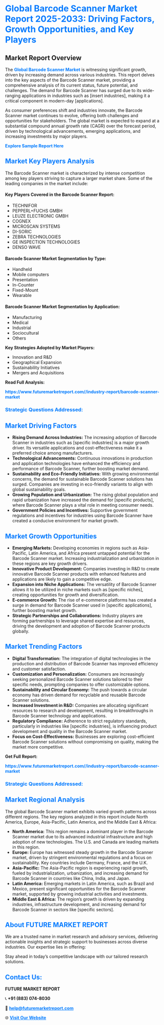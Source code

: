<h1 style="color: #007BFF;">Global Barcode Scanner Market Report 2025-2033: Driving Factors, Growth Opportunities, and Key Players</h1>

<section id="overview">
<h2>Market Report Overview</h2>
<p>The <a href="https://www.futuremarketreport.com//industry-report/barcode-scanner-market" style="color: #007BFF; text-decoration: none;"><strong>Global Barcode Scanner Market</strong></a> is witnessing significant growth, driven by increasing demand across various industries. This report delves into the key aspects of the Barcode Scanner market, providing a comprehensive analysis of its current status, future potential, and challenges. The demand for Barcode Scanner has surged due to its wide-ranging applications in industries such as [insert industries], making it a critical component in modern-day [applications].</p>
<p>As consumer preferences shift and industries innovate, the Barcode Scanner market continues to evolve, offering both challenges and opportunities for stakeholders. The global market is expected to expand at a substantial compound annual growth rate (CAGR) over the forecast period, driven by technological advancements, emerging applications, and increasing investments by major players.</p>
</section>

<section id="overview">
<p><a href="https://www.futuremarketreport.com//request-sample/reportId=57435" style="color: #007BFF; text-decoration: none;"><strong>Explore Sample Report Here</strong></a></p>
</section>

<section id="key-players">
<h2 style="color: #007BFF;">Market Key Players Analysis</h2>
<p>The Barcode Scanner market is characterized by intense competition among key players striving to capture a larger market share. Some of the leading companies in the market include:</p>
<h4>Key Players Covered in the Barcode Scanner Report:</h4>
<ul><li>TECHNIFOR</li><li>PEPPERL+FUCHS GMBH</li><li>LEUZE ELECTRONIC GMBH</li><li>COGNEX</li><li>MICROSCAN SYSTEMS</li><li>DI-SORIC</li><li>ZEBRA TECHNOLOGIES</li><li>GE INSPECTION TECHNOLOGIES</li><li>DENSO WAVE</li></ul>
<h4>Barcode Scanner Market Segmentation by Type:</h4>
<ul><li>Handheld</li><li>Mobile computers</li><li>Presentation</li><li>In-Counter</li><li>Fixed-Mount</li><li>Wearable</li></ul>

<h4>Barcode Scanner Market Segmentation by Application:</h4>
<ul><li>Manufacturing</li><li>Medical</li><li>Industrial</li><li>Sociocultural</li><li>Others</li></ul>
<p><strong>Key Strategies Adopted by Market Players:</strong></p>
<ul>
<li>Innovation and R&D</li>
<li>Geographical Expansion</li>
<li>Sustainability Initiatives</li>
<li>Mergers and Acquisitions</li>
</ul>
</section>

<section>
<p><strong>Read Full Analysis: </strong></p><a href="https://www.futuremarketreport.com//industry-report/barcode-scanner-market" style="color: #007BFF; text-decoration: none;"><strong>https://www.futuremarketreport.com//industry-report/barcode-scanner-market</strong></a>
<h3 style="color: #007BFF;">Strategic Questions Addressed:</h3>
</section>

<section id="driving-factors">
<h2 style="color: #007BFF;">Market Driving Factors</h2>
<ul>
<li><strong>Rising Demand Across Industries:</strong> The increasing adoption of Barcode Scanner in industries such as [specific industries] is a major growth driver. Its versatile applications and cost-effectiveness make it a preferred choice among manufacturers.</li>
<li><strong>Technological Advancements:</strong> Continuous innovations in production and application technologies have enhanced the efficiency and performance of Barcode Scanner, further boosting market demand.</li>
<li><strong>Sustainability and Eco-Friendly Initiatives:</strong> With growing environmental concerns, the demand for sustainable Barcode Scanner solutions has surged. Companies are investing in eco-friendly variants to align with global sustainability goals.</li>
<li><strong>Growing Population and Urbanization:</strong> The rising global population and rapid urbanization have increased the demand for [specific products], where Barcode Scanner plays a vital role in meeting consumer needs.</li>
<li><strong>Government Policies and Incentives:</strong> Supportive government regulations and incentives for industries using Barcode Scanner have created a conducive environment for market growth.</li>
</ul>
</section>

<section id="growth-opportunities">
<h2 style="color: #007BFF;">Market Growth Opportunities</h2>
<ul>
<li><strong>Emerging Markets:</strong> Developing economies in regions such as Asia-Pacific, Latin America, and Africa present untapped potential for the Barcode Scanner market. Increasing industrialization and urbanization in these regions are key growth drivers.</li>
<li><strong>Innovative Product Development:</strong> Companies investing in R&D to create innovative Barcode Scanner products with enhanced features and applications are likely to gain a competitive edge.</li>
<li><strong>Expansion into Niche Applications:</strong> The versatility of Barcode Scanner allows it to be utilized in niche markets such as [specific niches], creating opportunities for growth and diversification.</li>
<li><strong>E-commerce Growth:</strong> The rise of e-commerce platforms has created a surge in demand for Barcode Scanner used in [specific applications], further boosting market growth.</li>
<li><strong>Strategic Partnerships and Collaborations:</strong> Industry players are forming partnerships to leverage shared expertise and resources, driving the development and adoption of Barcode Scanner products globally.</li>
</ul>
</section>

<section id="trending-factors">
<h2 style="color: #007BFF;">Market Trending Factors</h2>
<ul>
<li><strong>Digital Transformation:</strong> The integration of digital technologies in the production and distribution of Barcode Scanner has improved efficiency and customer satisfaction.</li>
<li><strong>Customization and Personalization:</strong> Consumers are increasingly seeking personalized Barcode Scanner solutions tailored to their specific needs, prompting companies to offer customizable options.</li>
<li><strong>Sustainability and Circular Economy:</strong> The push towards a circular economy has driven demand for recyclable and reusable Barcode Scanner solutions.</li>
<li><strong>Increased Investment in R&D:</strong> Companies are allocating significant resources to research and development, resulting in breakthroughs in Barcode Scanner technology and applications.</li>
<li><strong>Regulatory Compliance:</strong> Adherence to strict regulatory standards, particularly in industries like [specific industries], is influencing product development and quality in the Barcode Scanner market.</li>
<li><strong>Focus on Cost-Effectiveness:</strong> Businesses are exploring cost-efficient Barcode Scanner solutions without compromising on quality, making the market more competitive.</li>
</ul>
</section>

<section>
<p><strong>Get Full Report: </strong></p><a href="https://www.futuremarketreport.com//industry-report/barcode-scanner-market" style="color: #007BFF; text-decoration: none;"><strong>https://www.futuremarketreport.com//industry-report/barcode-scanner-market</strong></a>
<h3 style="color: #007BFF;">Strategic Questions Addressed:</h3>
</section>


<section id="regional-analysis">
<h2 style="color: #007BFF;">Market Regional Analysis</h2>
<p>The global Barcode Scanner market exhibits varied growth patterns across different regions. The key regions analyzed in this report include North America, Europe, Asia-Pacific, Latin America, and the Middle East & Africa:</p>
<ul>
<li><strong>North America:</strong> This region remains a dominant player in the Barcode Scanner market due to its advanced industrial infrastructure and high adoption of new technologies. The U.S. and Canada are leading markets in this region.</li>
<li><strong>Europe:</strong> Europe has witnessed steady growth in the Barcode Scanner market, driven by stringent environmental regulations and a focus on sustainability. Key countries include Germany, France, and the U.K.</li>
<li><strong>Asia-Pacific:</strong> The Asia-Pacific region is experiencing rapid growth, fueled by industrialization, urbanization, and increasing demand for Barcode Scanner in countries like China, India, and Japan.</li>
<li><strong>Latin America:</strong> Emerging markets in Latin America, such as Brazil and Mexico, present significant opportunities for the Barcode Scanner market, supported by growing industrial activities and investments.</li>
<li><strong>Middle East & Africa:</strong> The region’s growth is driven by expanding industries, infrastructure development, and increasing demand for Barcode Scanner in sectors like [specific sectors].</li>
</ul>
</section>

<footer>
<h2 style="color: #007BFF;">About FUTURE MARKET REPORT</h2>
<p>We are a trusted name in market research and advisory services, delivering actionable insights and strategic support to businesses across diverse industries. Our expertise lies in offering:</p>

<p>Stay ahead in today’s competitive landscape with our tailored research solutions.</p>

<h2 style="color: #007BFF;">Contact Us:</h2>
<p><strong>FUTURE MARKET REPORT</strong></p>
<p>📞 <strong>+91 (883) 074-8030</strong></p>
<p>📧 <strong><a href="mailto:help@futuremarketreport.com" style="color: #007BFF;">help@futuremarketreport.com</a></strong></p>
<p>🌐 <strong><a href="https://www.futuremarketreport.com/" style="color: #007BFF;">Visit Our Website</a></strong></p>
</footer>